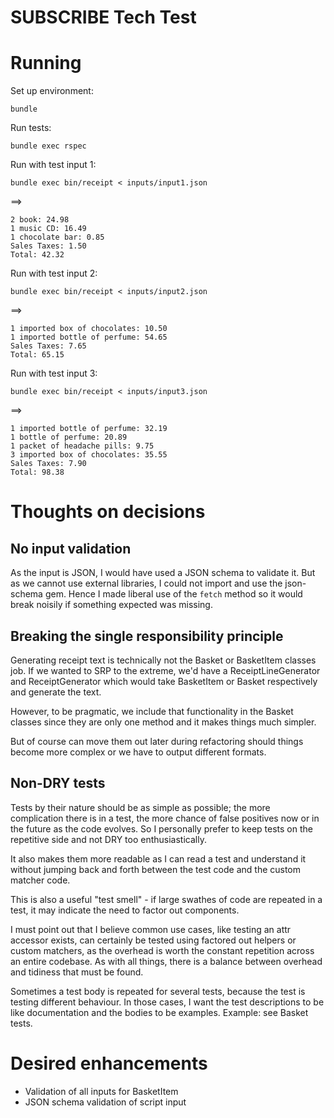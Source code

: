 # SUBSCRIBE Tech Test

# Running

Set up environment:

```shell
bundle
```

Run tests:
```shell
bundle exec rspec
```

Run with test input 1:
```shell
bundle exec bin/receipt < inputs/input1.json
```
==>
```
2 book: 24.98
1 music CD: 16.49
1 chocolate bar: 0.85
Sales Taxes: 1.50
Total: 42.32
```

Run with test input 2:
```shell
bundle exec bin/receipt < inputs/input2.json
```
==>
```
1 imported box of chocolates: 10.50
1 imported bottle of perfume: 54.65
Sales Taxes: 7.65
Total: 65.15
```

Run with test input 3:
```shell
bundle exec bin/receipt < inputs/input3.json
```
==>
```
1 imported bottle of perfume: 32.19
1 bottle of perfume: 20.89
1 packet of headache pills: 9.75
3 imported box of chocolates: 35.55
Sales Taxes: 7.90
Total: 98.38
```

# Thoughts on decisions

## No input validation

As the input is JSON, I would have used a JSON schema to validate it. But as we cannot use external libraries, I could not import and use the json-schema gem. Hence I made liberal use of the `fetch` method so it would break noisily if something expected was missing.

## Breaking the single responsibility principle

Generating receipt text is technically not the Basket or BasketItem classes job. If we wanted to SRP to the extreme, we'd have a ReceiptLineGenerator and ReceiptGenerator which would take BasketItem or Basket respectively and generate the text.

However, to be pragmatic, we include that functionality in the Basket classes since they are only one method and it makes things much simpler.

But of course can move them out later during refactoring should things become more complex or we have to output different formats.

## Non-DRY tests

Tests by their nature should be as simple as possible; the more complication there is in a test, the more chance of false positives now or in the future as the code evolves. So I personally prefer to keep tests on the repetitive side and not DRY too enthusiastically.

It also makes them more readable as I can read a test and understand it without jumping back and forth between the test code and the custom matcher code.

This is also a useful "test smell" - if large swathes of code are repeated in a test, it may indicate the need to factor out components.

I must point out that I believe common use cases, like testing an attr accessor exists, can certainly be tested using factored out helpers or custom matchers, as the overhead is worth the constant repetition across an entire codebase. As with all things, there is a balance between overhead and tidiness that must be found.

Sometimes a test body is repeated for several tests, because the test is testing different behaviour. In those cases, I want the test descriptions to be like documentation and the bodies to be examples. Example: see Basket tests.

# Desired enhancements

* Validation of all inputs for BasketItem
* JSON schema validation of script input
